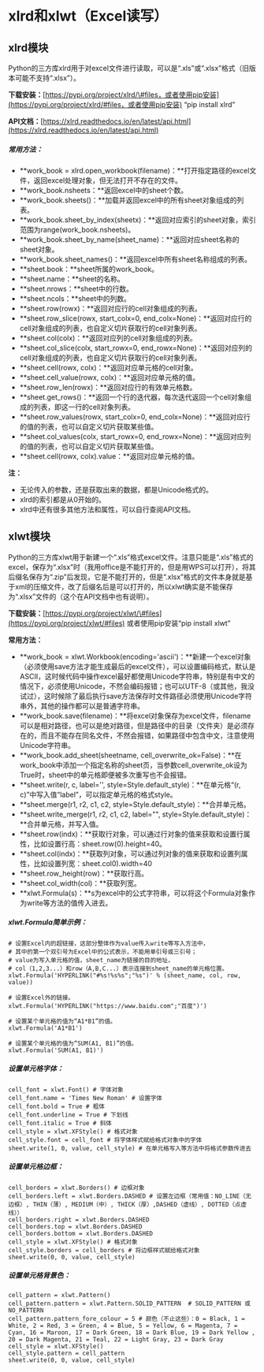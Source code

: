 # xlrd和xlwt（Excel读写）

## xlrd模块

Python的三方库xlrd用于对excel文件进行读取，可以是“.xls”或“.xlsx”格式（旧版本可能不支持“.xlsx”）。

**下载安装：**[https://pypi.org/project/xlrd/\#files，或者使用pip安装](https://pypi.org/project/xlrd/#files，或者使用pip安装) “pip install xlrd”

**API文档：**[https://xlrd.readthedocs.io/en/latest/api.html](https://xlrd.readthedocs.io/en/latest/api.html)

##### 常用方法：

* **work\_book = xlrd.open\_workbook\(filename\)：**打开指定路径的excel文件，返回excel处理对象，但无法打开不存在的文件。
* **work\_book.nsheets：**返回excel中的sheet个数。
* **work\_book.sheets\(\)：**加载并返回excel中的所有sheet对象组成的列表。
* **work\_book.sheet\_by\_index\(sheetx\)：**返回对应索引的sheet对象，索引范围为range\(work\_book.nsheets\)。
* **work\_book.sheet\_by\_name\(sheet\_name\)：**返回对应sheet名称的sheet对象。
* **work\_book.sheet\_names\(\)：**返回excel中所有sheet名称组成的列表。
* **sheet.book：**sheet所属的work\_book。
* **sheet.name：**sheet的名称。
* **sheet.nrows：**sheet中的行数。
* **sheet.ncols：**sheet中的列数。
* **sheet.row\(rowx\)：**返回对应行的cell对象组成的列表。
* **sheet.row\_slice\(rowx, start\_colx=0, end\_colx=None\)：**返回对应行的cell对象组成的列表，也自定义切片获取行的cell对象列表。
* **sheet.col\(colx\)：**返回对应列的cell对象组成的列表。
* **sheet.col\_slice\(colx, start\_rowx=0, end\_rowx=None\)：**返回对应列的cell对象组成的列表，也自定义切片获取行的cell对象列表。
* **sheet.cell\(rowx, colx\)：**返回对应单元格的cell对象。
* **sheet.cell\_value\(rowx, colx\)：**返回对应单元格的值。
* **sheet.row\_len\(rowx\)：**返回对应行的有效单元格数。
* **sheet.get\_rows\(\)：**返回一个行的迭代器，每次迭代返回一个cell对象组成的列表，即这一行的cell对象列表。
* **sheet.row\_values\(rowx, start\_colx=0, end\_colx=None\)：**返回对应行的值的列表，也可以自定义切片获取某些值。
* **sheet.col\_values\(colx, start\_rowx=0, end\_rowx=None\)：**返回对应列的值的列表，也可以自定义切片获取某些值。
* **sheet.cell\(rowx, colx\).value：**返回对应单元格的值。

**注：**

* 无论传入的参数，还是获取出来的数据，都是Unicode格式的。
* xlrd的索引都是从0开始的。
* xlrd中还有很多其他方法和属性，可以自行查阅API文档。

## xlwt模块

Python的三方库xlwt用于新建一个“.xls”格式excel文件。注意只能是“.xls”格式的excel，保存为“.xlsx”时（我用office是不能打开的，但是用WPS可以打开），将其后缀名保存为“.zip”后发现，它是不能打开的，但是“.xlsx”格式的文件本身就是基于xml的压缩文件，改了后缀名后是可以打开的，所以xlwt确实是不能保存为“.xlsx”文件的（这个在API文档中也有说明）。

**下载安装：**[https://pypi.org/project/xlwt/\#files](https://pypi.org/project/xlwt/#files) 或者使用pip安装“pip install xlwt”

**常用方法：**

* **work\_book = xlwt.Workbook\(encoding='ascii'\)：**新建一个excel对象（必须使用save方法才能生成最后的excel文件），可以设置编码格式，默认是ASCII，这时候代码中操作excel最好都使用Unicode字符串，特别是有中文的情况下，必须使用Unicode，不然会编码报错；也可以UTF-8（或其他，我没试过），这时候除了最后执行save方法保存时文件路径必须使用Unicode字符串外，其他的操作都可以是普通字符串。
* **work\_book.save\(filename\)：**将excel对象保存为excel文件，filename可以是相对路径，也可以是绝对路径，但是路径中的目录（文件夹）是必须存在的，而且不能存在同名文件，不然会报错，如果路径中包含中文，注意使用Unicode字符串。
* **work\_book.add\_sheet\(sheetname, cell\_overwrite\_ok=False\)：**在work\_book中添加一个指定名称的sheet页，当参数cell\_overwrite\_ok设为True时，sheet中的单元格即便被多次重写也不会报错。
* **sheet.write\(r, c, label='', style=Style.default\_style\)：**在单元格“\(r, c\)”中写入值“label”，可以指定单元格的格式style。
* **sheet.merge\(r1, r2, c1, c2, style=Style.default\_style\)：**合并单元格。
* **sheet.write\_merge\(r1, r2, c1, c2, label="", style=Style.default\_style\)：**合并单元格，并写入值。
* **sheet.row\(indx\)：**获取行对象，可以通过行对象的值来获取和设置行属性，比如设置行高：sheet.row\(0\).height=40。
* **sheet.col\(indx\)：**获取列对象，可以通过列对象的值来获取和设置列属性，比如设置列宽：sheet.col0\).width=40
* **sheet.row\_height\(row\)：**获取行高。
* **sheet.col\_width\(col\)：**获取列宽。
* **xlwt.Formula\(s\)：**s为excel中的公式字符串，可以将这个Formula对象作为write等方法的值传入进去。

##### **xlwt.Formula简单示例：**

```text
# 设置Excel内的超链接，这部分整体作为value传入write等写入方法中，
# 其中的第一个双引号为Excel中的公式表示，不能用单引号或三引号；
# value为写入单元格的值，sheet_name为链接的目的地址，
# col（1,2,3...）和row（A,B,C...）表示连接到sheet_name的单元格位置。
xlwt.Formula('HYPERLINK("#%s!%s%s";"%s")' % (sheet_name, col, row, value))

# 设置Excel外的链接。
xlwt.Formula('HYPERLINK("https://www.baidu.com";"百度")')

# 设置某个单元格的值为“A1*B1”的值。
xlwt.Formula('A1*B1')

# 设置某个单元格的值为“SUM(A1, B1)”的值。
xlwt.Formula('SUM(A1, B1)')
```

##### 设置单元格字体：

```text
cell_font = xlwt.Font() # 字体对象
cell_font.name = 'Times New Roman' # 设置字体
cell_font.bold = True # 粗体
cell_font.underline = True # 下划线
cell_font.italic = True # 斜体
cell_style = xlwt.XFStyle() # 格式对象
cell_style.font = cell_font # 将字体样式赋给格式对象中的字体
sheet.write(1, 0, value, cell_style) # 在单元格写入等方法中将格式参数传进去
```

##### 设置单元格边框：

```text
cell_borders = xlwt.Borders() # 边框对象
cell_borders.left = xlwt.Borders.DASHED # 设置左边框（常用值：NO_LINE（无边框）, THIN（薄）, MEDIUM（中）, THICK（厚）,DASHED（虚线）, DOTTED（点虚线））
cell_borders.right = xlwt.Borders.DASHED
cell_borders.top = xlwt.Borders.DASHED
cell_borders.bottom = xlwt.Borders.DASHED
cell_style = xlwt.XFStyle() # 格式对象
cell_style.borders = cell_borders # 将边框样式赋给格式对象
sheet.write(0, 0, value, cell_style)
```

##### 设置单元格背景色：

```text
cell_pattern = xlwt.Pattern() 
cell_pattern.pattern = xlwt.Pattern.SOLID_PATTERN  # SOLID_PATTERN 或 NO_PATTERN
cell_pattern.pattern_fore_colour = 5 # 颜色（不止这些）：0 = Black, 1 = White, 2 = Red, 3 = Green, 4 = Blue, 5 = Yellow, 6 = Magenta, 7 = Cyan, 16 = Maroon, 17 = Dark Green, 18 = Dark Blue, 19 = Dark Yellow , 20 = Dark Magenta, 21 = Teal, 22 = Light Gray, 23 = Dark Gray
cell_style = xlwt.XFStyle() 
cell_style.pattern = cell_pattern 
sheet.write(0, 0, value, cell_style)
```



